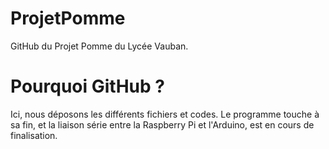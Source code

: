 # ProjetPomme
GitHub du Projet Pomme du Lycée Vauban.

# Pourquoi GitHub ?
Ici, nous déposons les différents fichiers et codes.
Le programme touche à sa fin, et la liaison série entre la Raspberry Pi et l'Arduino, est en cours de finalisation.
